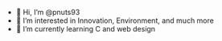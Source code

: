 - 👋 Hi, I’m @pnuts93
- 👀 I’m interested in Innovation, Environment, and much more
- 🌱 I’m currently learning C and web design
